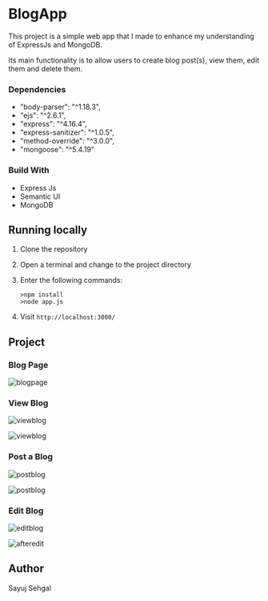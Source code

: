 # BlogApp
This project is a simple web app that I made to enhance my understanding of ExpressJs and MongoDB.

Its main functionality is to allow users to create blog post(s), view them, edit them and delete them. 

### Dependencies
-  "body-parser": "^1.18.3",
-  "ejs": "^2.6.1",
-  "express": "^4.16.4",
-  "express-sanitizer": "^1.0.5",
-  "method-override": "^3.0.0",
-  "mongoose": "^5.4.19"

### Build With
 - Express Js
 - Semantic UI
 - MongoDB
 
 ## Running locally
 1. Clone the repository
 2. Open a terminal and change to the project directory
 3. Enter the following commands:
 
    ```
    >npm install
    >node app.js
    ```
    
 4. Visit `http://localhost:3000/`
 
 ## Project
 
### Blog Page

![blogpage](https://github.com/sayuj123/BlogApp/blob/master/project%20images/1.jpg)

### View Blog

![viewblog](https://github.com/sayuj123/BlogApp/blob/master/project%20images/2.jpg)

![viewblog](https://github.com/sayuj123/BlogApp/blob/master/project%20images/3.jpg)

### Post a Blog

![postblog](https://github.com/sayuj123/BlogApp/blob/master/project%20images/4.jpg)

![postblog](https://github.com/sayuj123/BlogApp/blob/master/project%20images/5.jpg)

### Edit Blog

![editblog](https://github.com/sayuj123/BlogApp/blob/master/project%20images/7.jpg)

![afteredit](https://github.com/sayuj123/BlogApp/blob/master/project%20images/6.jpg)

## Author

Sayuj Sehgal
